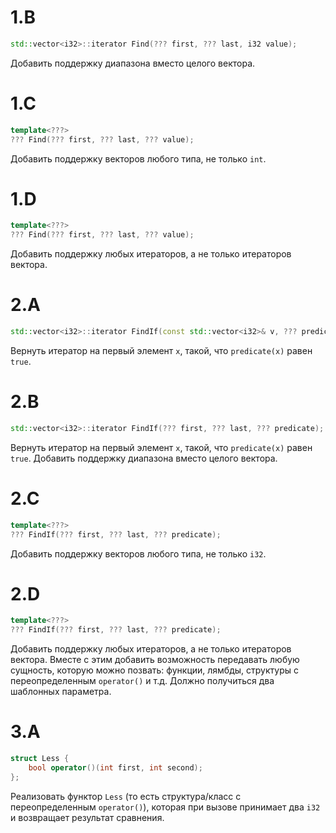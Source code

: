 # 1.B
```c++
std::vector<i32>::iterator Find(??? first, ??? last, i32 value);
```
Добавить поддержку диапазона вместо целого вектора.

# 1.C
```c++
template<???>
??? Find(??? first, ??? last, ??? value);
```
Добавить поддержку векторов любого типа, не только `int`.

# 1.D
```c++
template<???>
??? Find(??? first, ??? last, ??? value);
```
Добавить поддержку любых итераторов, а не только итераторов вектора.

# 2.A
```c++
std::vector<i32>::iterator FindIf(const std::vector<i32>& v, ??? predicate);
```
Вернуть итератор на первый элемент `x`, такой, что `predicate(x)` равен `true`.

# 2.B
```c++
std::vector<i32>::iterator FindIf(??? first, ??? last, ??? predicate);
```
Вернуть итератор на первый элемент `x`, такой, что `predicate(x)` равен `true`.
Добавить поддержку диапазона вместо целого вектора.

# 2.C
```c++
template<???>
??? FindIf(??? first, ??? last, ??? predicate);
```
Добавить поддержку векторов любого типа, не только `i32`.

# 2.D
```c++
template<???>
??? FindIf(??? first, ??? last, ??? predicate);
```
Добавить поддержку любых итераторов, а не только итераторов вектора. Вместе с этим добавить возможность передавать
любую сущность, которую можно позвать: функции, лямбды, структуры с переопределенным `operator()` и т.д.
Должно получиться два шаблонных параметра.

# 3.A
```c++
struct Less {
    bool operator()(int first, int second);
};
```
Реализовать функтор `Less` (то есть структура/класс с переопределенным `operator()`), которая при вызове
принимает два `i32` и возвращает результат сравнения.
